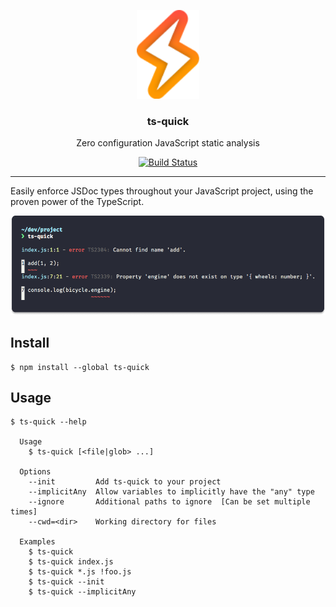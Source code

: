 <p align="center">
  <img alt="lightning bolt" src="./media/logo.svg" width=100px>

<h3 align="center">ts-quick️</h3>
<p align="center">Zero configuration JavaScript static analysis</p>
<p align="center"><a href="https://travis-ci.org/matchai/ts-quick"><img src="https://badgen.net/travis/matchai/ts-quick" alt="Build Status"></a></p>
</p>

---

Easily enforce JSDoc types throughout your JavaScript project, using the proven power of the TypeScript.

![ts-quick reporting two errors](./media/demo.png)

## Install

```
$ npm install --global ts-quick
```

## Usage

```
$ ts-quick --help

  Usage
    $ ts-quick [<file|glob> ...]

  Options
    --init         Add ts-quick to your project
    --implicitAny  Allow variables to implicitly have the "any" type
    --ignore       Additional paths to ignore  [Can be set multiple times]
    --cwd=<dir>    Working directory for files

  Examples
    $ ts-quick
    $ ts-quick index.js
    $ ts-quick *.js !foo.js
    $ ts-quick --init
    $ ts-quick --implicitAny
```

